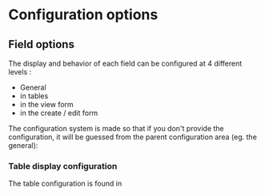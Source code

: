# Configuration options

## Field options

The display and behavior of each field can be configured at 4 different levels :

- General
- in tables
- in the view form
- in the create / edit form

The configuration system is made so that if you don't provide the configuration, it will be guessed from the parent
configuration area (eg. the general):

### Table display configuration

The table configuration is found in


